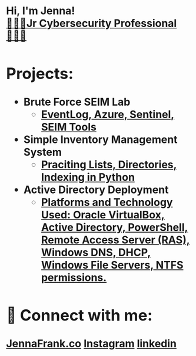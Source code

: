 <h1>Hi, I'm Jenna! <br/><a href="https://github.com/jennafrank"> 🕵🏻‍♀️Jr Cybersecurity Professional👩🏼‍💻</a><a href="https://www.linkedin.com/in/jenna-frank-4352b12b0/"> </a><a<h1>

<h2>Projects:</h2>


- <b>Brute Force SEIM Lab</b>
  - [ EventLog, Azure, Sentinel, SEIM Tools ](https://github.com/jennafrank/Sentinel-Lab/blob/main/README.md)
- <b>Simple Inventory Management System</b>
  - [Praciting Lists, Directories, Indexing in Python](https://github.com/jennafrank/Here-we-go-Lets-have-fun)
- <b>Active Directory Deployment</b>
  - [Platforms and Technology Used: Oracle VirtualBox, Active Directory, PowerShell, Remote Access Server (RAS), Windows DNS, DHCP, Windows File Servers, NTFS permissions.](https://github.com/jennafrank/Active_Directory_Deployment)


<h2> 🤳 Connect with me:</h2>

<b>[JennaFrank.co](https://www.JennaFrank.co)</b>
[Instagram](https://www.instagram.com/jennacfrank/)
[linkedin](https://linkedin.com/in/jenna-frank-4352b12b0)



